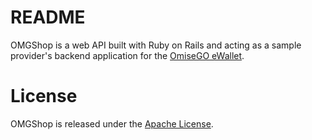 # README

OMGShop is a web API built with Ruby on Rails and acting as a sample provider's backend application for the [OmiseGO eWallet](https://github.com/omisego/ewallet).

# License

OMGShop is released under the [Apache License](https://www.apache.org/licenses/LICENSE-2.0).
